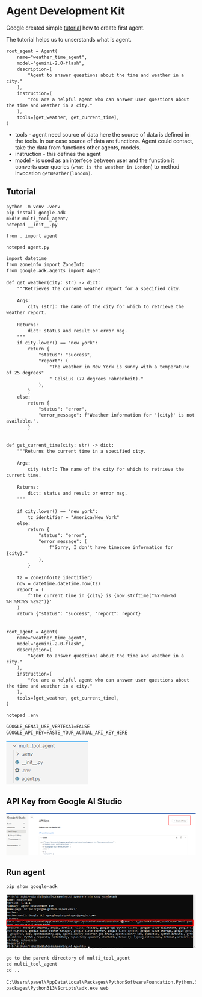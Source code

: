 # Agent Development Kit

Google created simple [tutorial](https://google.github.io/adk-docs/get-started/quickstart/) how to create first agent.

The tutorial helps us to unserstands what is agent.

```
root_agent = Agent(
    name="weather_time_agent",
    model="gemini-2.0-flash",
    description=(
        "Agent to answer questions about the time and weather in a city."
    ),
    instruction=(
        "You are a helpful agent who can answer user questions about the time and weather in a city."
    ),
    tools=[get_weather, get_current_time],
)
```

- tools - agent need source of data here the source of data is defined in the tools. In our case source of data are functions. Agent could contact, take the data from functions other agents, models.
- instruction - this defines the agent
- model - is used as an interfece between user and the function it converts user queries (```what is the weather in London```) to method invocation ```getWeather(london)```. 

## Tutorial
```
python -m venv .venv
pip install google-adk
mkdir multi_tool_agent/
notepad __init__.py
```
```
from . import agent
```
```
notepad agent.py
```
```
import datetime
from zoneinfo import ZoneInfo
from google.adk.agents import Agent

def get_weather(city: str) -> dict:
    """Retrieves the current weather report for a specified city.

    Args:
        city (str): The name of the city for which to retrieve the weather report.

    Returns:
        dict: status and result or error msg.
    """
    if city.lower() == "new york":
        return {
            "status": "success",
            "report": (
                "The weather in New York is sunny with a temperature of 25 degrees"
                " Celsius (77 degrees Fahrenheit)."
            ),
        }
    else:
        return {
            "status": "error",
            "error_message": f"Weather information for '{city}' is not available.",
        }


def get_current_time(city: str) -> dict:
    """Returns the current time in a specified city.

    Args:
        city (str): The name of the city for which to retrieve the current time.

    Returns:
        dict: status and result or error msg.
    """

    if city.lower() == "new york":
        tz_identifier = "America/New_York"
    else:
        return {
            "status": "error",
            "error_message": (
                f"Sorry, I don't have timezone information for {city}."
            ),
        }

    tz = ZoneInfo(tz_identifier)
    now = datetime.datetime.now(tz)
    report = (
        f'The current time in {city} is {now.strftime("%Y-%m-%d %H:%M:%S %Z%z")}'
    )
    return {"status": "success", "report": report}


root_agent = Agent(
    name="weather_time_agent",
    model="gemini-2.0-flash",
    description=(
        "Agent to answer questions about the time and weather in a city."
    ),
    instruction=(
        "You are a helpful agent who can answer user questions about the time and weather in a city."
    ),
    tools=[get_weather, get_current_time],
)
```
```
notepad .env
```
```
GOOGLE_GENAI_USE_VERTEXAI=FALSE
GOOGLE_API_KEY=PASTE_YOUR_ACTUAL_API_KEY_HERE
```

![](2025-09-20-09-47-45.png)


## API Key from Google AI Studio

![](2025-09-20-09-50-55.png)

## Run agent
```
pip show google-adk
```
![](2025-09-20-10-06-53.png)



```
go to the parent directory of multi_tool_agent
cd multi_tool_agent
cd ..

C:\Users\pawel\AppData\Local\Packages\PythonSoftwareFoundation.Python.3.13_qbz5n2kfra8p0\LocalCache\local-packages\Python313\Scripts\adk.exe web
```